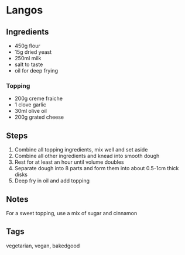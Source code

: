 # Langos

## Ingredients

* 450g flour
* 15g dried yeast
* 250ml milk
* salt to taste 
* oil for deep frying

### Topping

* 200g creme fraiche
* 1 clove garlic
* 30ml olive oil 
* 200g grated cheese 

## Steps

1. Combine all topping ingredients, mix well and set aside 
2. Combine all other ingredients and knead into smooth dough
3. Rest for at least an hour until volume doubles 
4. Separate dough into 8 parts and form them into about 0.5-1cm thick disks
5. Deep fry in oil and add topping

## Notes

For a sweet topping, use a mix of sugar and cinnamon

## Tags
vegetarian, vegan, bakedgood
